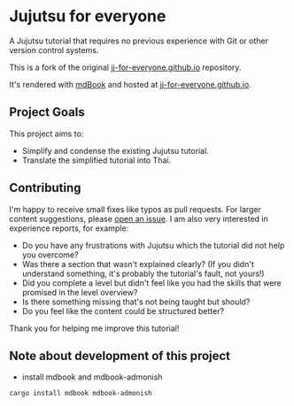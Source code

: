# Jujutsu for everyone

A Jujutsu tutorial that requires no previous experience with Git or other version control systems.

This is a fork of the original [jj-for-everyone.github.io](https://github.com/jj-for-everyone/jj-for-everyone.github.io) repository.

It's rendered with [mdBook](https://github.com/rust-lang/mdBook) and hosted at [jj-for-everyone.github.io](https://jj-for-everyone.github.io).

## Project Goals

This project aims to:
- Simplify and condense the existing Jujutsu tutorial.
- Translate the simplified tutorial into Thai.

## Contributing

I'm happy to receive small fixes like typos as pull requests.
For larger content suggestions, please [open an issue](https://github.com/jj-for-everyone/jj-for-everyone.github.io/issues/new).
I am also very interested in experience reports, for example:
- Do you have any frustrations with Jujutsu which the tutorial did not help you overcome?
- Was there a section that wasn't explained clearly?
  (If you didn't understand something, it's probably the tutorial's fault, not yours!)
- Did you complete a level but didn't feel like you had the skills that were promised in the level overview?
- Is there something missing that's not being taught but should?
- Do you feel like the content could be structured better?

Thank you for helping me improve this tutorial!

## Note about development of this project
- install mdbook and mdbook-admonish
```bash
cargo install mdbook mdbook-admonish
```
